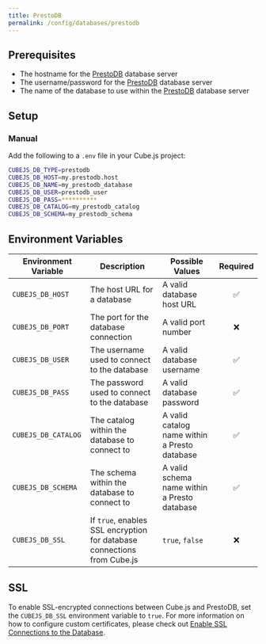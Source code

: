 ```yaml
---
title: PrestoDB
permalink: /config/databases/prestodb
---
```


## Prerequisites

- The hostname for the [PrestoDB][prestodb] database server
- The username/password for the [PrestoDB][prestodb] database server
- The name of the database to use within the [PrestoDB][prestodb] database
  server

## Setup

### Manual

Add the following to a `.env` file in your Cube.js project:

```bash
CUBEJS_DB_TYPE=prestodb
CUBEJS_DB_HOST=my.prestodb.host
CUBEJS_DB_NAME=my_prestodb_database
CUBEJS_DB_USER=prestodb_user
CUBEJS_DB_PASS=**********
CUBEJS_DB_CATALOG=my_prestodb_catalog
CUBEJS_DB_SCHEMA=my_prestodb_schema
```

## Environment Variables

| Environment Variable | Description                                                             | Possible Values                               | Required |
| -------------------- | ----------------------------------------------------------------------- | --------------------------------------------- | :------: |
| `CUBEJS_DB_HOST`     | The host URL for a database                                             | A valid database host URL                     |    ✅    |
| `CUBEJS_DB_PORT`     | The port for the database connection                                    | A valid port number                           |    ❌    |
| `CUBEJS_DB_USER`     | The username used to connect to the database                            | A valid database username                     |    ✅    |
| `CUBEJS_DB_PASS`     | The password used to connect to the database                            | A valid database password                     |    ✅    |
| `CUBEJS_DB_CATALOG`  | The catalog within the database to connect to                           | A valid catalog name within a Presto database |    ✅    |
| `CUBEJS_DB_SCHEMA`   | The schema within the database to connect to                            | A valid schema name within a Presto database  |    ✅    |
| `CUBEJS_DB_SSL`      | If `true`, enables SSL encryption for database connections from Cube.js | `true`, `false`                               |    ❌    |

## SSL

To enable SSL-encrypted connections between Cube.js and PrestoDB, set the
`CUBEJS_DB_SSL` environment variable to `true`. For more information on how to
configure custom certificates, please check out [Enable SSL Connections to the
Database][ref-recipe-enable-ssl].

[prestodb]: https://prestodb.io/
[ref-recipe-enable-ssl]: /recipes/enable-ssl-connections-to-database
